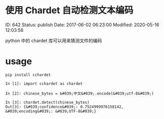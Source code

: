 # 使用 Chardet 自动检测文本编码


ID: 642
Status: publish
Date: 2017-06-02 06:23:00
Modified: 2020-05-16 12:03:56


python 中的 chardet 库可以用来猜测文件的编码



# usage

```
pip install cchardet
```

```
In [1]: import cchardet as chardet

In [2]: chinese_bytes = &#039;中文&#039;.encode(&#039;utf-8&#039;)

In [3]: chardet.detect(chinese_bytes)
Out[3]: {&#039;confidence&#039;: 0.7524999976158142, &#039;encoding&#039;: &#039;UTF-8&#039;}
```